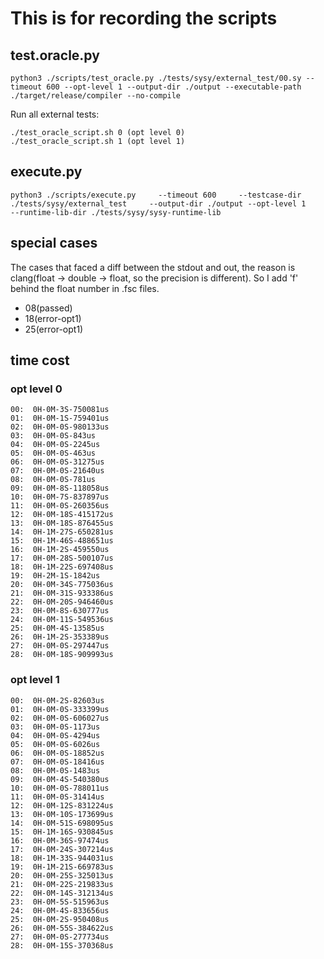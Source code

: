 # This is for recording the scripts

## test.oracle.py

```shell
python3 ./scripts/test_oracle.py ./tests/sysy/external_test/00.sy --timeout 600 --opt-level 1 --output-dir ./output --executable-path ./target/release/compiler --no-compile
```

Run all external tests:

```shell
./test_oracle_script.sh 0 (opt level 0)
./test_oracle_script.sh 1 (opt level 1)
```

## execute.py

```shell
python3 ./scripts/execute.py     --timeout 600     --testcase-dir ./tests/sysy/external_test     --output-dir ./output --opt-level 1     --runtime-lib-dir ./tests/sysy/sysy-runtime-lib
```

## special cases
The cases that faced a diff between the stdout and out, the reason is clang(float -> double -> float, so the precision is different). So I add 'f' behind the float number in .fsc files.

- 08(passed)
- 18(error-opt1)
- 25(error-opt1)

## time cost

### opt level 0
```
00:  0H-0M-3S-750081us
01:  0H-0M-1S-759401us
02:  0H-0M-0S-980133us
03:  0H-0M-0S-843us
04:  0H-0M-0S-2245us
05:  0H-0M-0S-463us
06:  0H-0M-0S-31275us
07:  0H-0M-0S-21640us
08:  0H-0M-0S-781us
09:  0H-0M-8S-118058us
10:  0H-0M-7S-837897us
11:  0H-0M-0S-260356us
12:  0H-0M-18S-415172us
13:  0H-0M-18S-876455us
14:  0H-1M-27S-650281us
15:  0H-1M-46S-488651us
16:  0H-1M-2S-459550us
17:  0H-0M-28S-500107us
18:  0H-1M-22S-697408us
19:  0H-2M-1S-1842us
20:  0H-0M-34S-775036us
21:  0H-0M-31S-933386us
22:  0H-0M-20S-946460us
23:  0H-0M-8S-630777us
24:  0H-0M-11S-549536us
25:  0H-0M-4S-13585us
26:  0H-1M-2S-353389us
27:  0H-0M-0S-297447us
28:  0H-0M-18S-909993us
```

### opt level 1
```
00:  0H-0M-2S-82603us
01:  0H-0M-0S-333399us
02:  0H-0M-0S-606027us
03:  0H-0M-0S-1173us
04:  0H-0M-0S-4294us
05:  0H-0M-0S-6026us
06:  0H-0M-0S-18852us
07:  0H-0M-0S-18416us
08:  0H-0M-0S-1483us
09:  0H-0M-4S-540380us
10:  0H-0M-0S-788011us
11:  0H-0M-0S-31414us
12:  0H-0M-12S-831224us
13:  0H-0M-10S-173699us
14:  0H-0M-51S-698095us
15:  0H-1M-16S-930845us
16:  0H-0M-36S-97474us
17:  0H-0M-24S-307214us
18:  0H-1M-33S-944031us
19:  0H-1M-21S-669783us
20:  0H-0M-25S-325013us
21:  0H-0M-22S-219833us
22:  0H-0M-14S-312134us
23:  0H-0M-5S-515963us
24:  0H-0M-4S-833656us
25:  0H-0M-2S-950408us
26:  0H-0M-55S-384622us
27:  0H-0M-0S-277734us
28:  0H-0M-15S-370368us
```